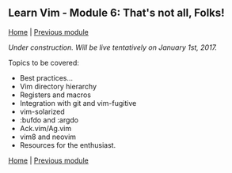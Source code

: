 ## Learn Vim - Module 6: That's not all, Folks!

[Home](https://github.com/manasthakur/learn-vim/)  |  [Previous module](module5.md)

_Under construction. Will be live tentatively on January 1st, 2017._

Topics to be covered:

* Best practices...
* Vim directory hierarchy
* Registers and macros
* Integration with git and vim-fugitive
* vim-solarized
* :bufdo and :argdo
* Ack.vim/Ag.vim
* vim8 and neovim
* Resources for the enthusiast.

[Home](https://github.com/manasthakur/learn-vim/)  |  [Previous module](module5.md)

